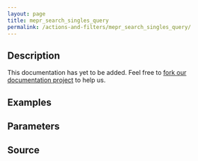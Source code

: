 ```yaml
---
layout: page
title: mepr_search_singles_query
permalink: /actions-and-filters/mepr_search_singles_query/
---
```


## Description

This documentation has yet to be added. Feel free to [fork our documentation project](https://github.com/caseproof/memberpress-docs) to help us.

## Examples


## Parameters


## Source

